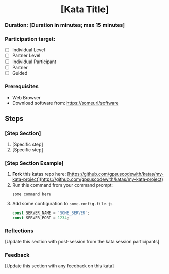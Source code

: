 <h1 align="center">[Kata Title]</h1>

### Duration: [Duration in minutes; max 15 minutes]
### Participation target:
- [ ] Individual Level
- [ ] Partner Level
- [ ] Individual Participant
- [ ] Partner
- [ ] Guided

### Prerequisites

- Web Browser
- Download software from: [https://someurl/software](https://someurl/software)

## Steps

### [Step Section] 
1. [Specific step]
2. [Specific step]

### [Step Section Example] 
1. **Fork** this katas repo here: [https://github.com/gpsuscodewith/katas/my-kata-project](https://github.com/gpsuscodewith/katas/my-kata-project)
2. Run this command from your command prompt: 
   ```
   some command here
   ```
3. Add some configuration to `some-config-file.js`
   ```js
   const SERVER_NAME = 'SOME_SERVER';
   const SERVER_PORT = 1234;
   ```

### Reflections

[Update this section with post-session from the kata session participants]

### Feedback

[Update this section with any feedback on this kata]
